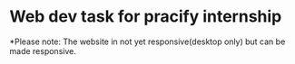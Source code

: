 # Web dev task for pracify internship 
*Please note: The website in not yet responsive(desktop only) but can be made responsive.
